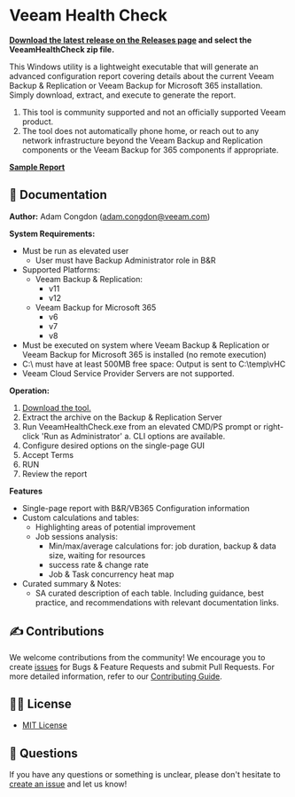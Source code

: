# Veeam Health Check

**[Download the latest release on the Releases page](https://github.com/VeeamHub/veeam-healthcheck/releases/) and select the VeeamHealthCheck zip file.**

This Windows utility is a lightweight executable that will generate an advanced configuration report covering details about the current Veeam Backup & Replication  or Veeam Backup for Microsoft 365 installation. Simply download, extract, and execute to generate the report. 

1. This tool is community supported and not an officially supported Veeam product.
2. The tool does not automatically phone home, or reach out to any network infrastructure beyond the Veeam Backup and Replication components or the Veeam Backup for 365 components if appropriate.

**[Sample Report](https://htmlpreview.github.io/?https://github.com/VeeamHub/veeam-healthcheck/blob/master/SAMPLE/Veeam_HealthCheck_Report_live-backup_2022.01.10_102711.html)**

## 📗 Documentation

**Author:** Adam Congdon (adam.congdon@veeam.com)

**System Requirements:**
- Must be run as elevated user
	- User must have Backup Administrator role in B&R
- Supported Platforms:
    - Veeam Backup & Replication:
      - v11
      - v12
    - Veeam Backup for Microsoft 365
      - v6
      - v7
      - v8
- Must be executed on system where Veeam Backup & Replication or Veeam Backup for Microsoft 365 is installed (no remote execution)
- C:\ must have at least 500MB free space: Output is sent to C:\temp\vHC
- Veeam Cloud Service Provider Servers are not supported.

**Operation:** 
1. [Download the tool.](https://github.com/VeeamHub/veeam-healthcheck/releases/)
2. Extract the archive on the Backup & Replication Server
3. Run VeeamHealthCheck.exe from an elevated CMD/PS prompt or right-click 'Run as Administrator'
	a. CLI options are available.
4. Configure desired options on the single-page GUI
5. Accept Terms
6. RUN
7. Review the report

**Features**
- Single-page report with B&R/VB365 Configuration information
- Custom calculations and tables:
	- Highlighting areas of potential improvement
	- Job sessions analysis:
		- Min/max/average calculations for: job duration, backup & data size, waiting for resources
		- success rate & change rate
		- Job & Task concurrency heat map
- Curated summary & Notes:
	- SA curated description of each table. Including guidance, best practice, and recommendations with relevant documentation links.

## ✍ Contributions

We welcome contributions from the community! We encourage you to create [issues](https://github.com/VeeamHub/veeam-healthcheck/issues/) for Bugs & Feature Requests and submit Pull Requests. For more detailed information, refer to our [Contributing Guide](CONTRIBUTING.md).

## 🤝🏾 License

* [MIT License](LICENSE)

## 🤔 Questions

If you have any questions or something is unclear, please don't hesitate to [create an issue](https://github.com/VeeamHub/veeam-healthcheck/issues/new/choose) and let us know!
